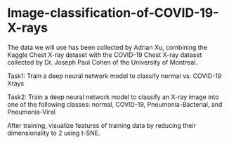 # Image-classification-of-COVID-19-X-rays

The data we will use has been collected by Adrian Xu, combining the Kaggle Chest X-ray dataset with the COVID-19 Chest X-ray dataset collected by Dr. Joseph Paul Cohen of the University of Montreal.


Task1: Train a deep neural network model to classify normal vs. COVID-19 Xrays

Task2: Train a deep neural network model to classify an X-ray image into one of the following classes: normal, COVID-19, Pneumonia-Bacterial, and Pneumonia-Viral

After training, visualize features of training data by reducing their dimensionality to 2 using t-SNE.